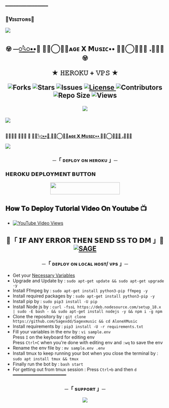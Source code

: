 ━━━━━━━━━━━━━━━━
### 🌷𝐕ɪsɪᴛᴏʀs🌷

<!--
**Sagexdd/Sagexmusic** is a ✨ _special_ ✨ repository because its `README.md` (this file) appears on your GitHub profile.


<p align="center">
    <b>ᴠɪsɪᴛᴏʀs</b><br>
 -->    <img align="middle" src="https://profile-counter.glitch.me/Sagexdd/count.svg" />
</p>




<h2 align="center">
    𖢵 ⏤꯭𓆩꯭••🍷 ⃟⃟⃝⃪‌‌‌‌‌‌‌‌𝗦ᴀɢᴇ 𝗫 𝗠ᴜsɪᴄ•• ⃟⃟⃝⃪‌‌‌‌‌‌‌‌🎋✨ 𝅃꯭᳚➛ 𖢵

★ 𝙷𝙴𝚁𝙾𝙺𝚄 + 𝚅𝙿𝚂 ★

<p align='center'>
  <img src="https://img.shields.io/github/forks/Sagexdd/Sagexmusic?style=flat-square" alt="Forks">
  <img src="https://img.shields.io/github/stars/Sagexdd/Sagexmusic?style=flat-square" alt="Stars">
  <img src="https://img.shields.io/github/issues/Sagexdd/Sagexmusic?style=flat-square" alt="Issues">
<a href="https://github.com/Sagexdd/Sagexmusic/blob/main/LICENSE"> <img src="https://img.shields.io/badge/License-MIT-blueviolet?style=for-the-badge" alt="License" /> </a>
  <img src="https://img.shields.io/github/contributors/Sagexdd/Sagexmusic?style=flat-square" alt="Contributors">
  <img src="https://img.shields.io/github/repo-size/Sagexdd/Sagexmusic?style=flat-square" alt="Repo Size">
  <img src="https://hits.seeyoufarm.com/api/count/incr/badge.svg?url=https://github.com/Sagexdd/Sagexmusic&amp;title=Repo%20Views" alt="Views">
</p>

<p align='center'>
  <a href="https://t.me/sagexmusic" alt="Made-By-SAGE"> <img src="https://telegra.ph/file/9179ebe031879224ac049.jpg" /> </a>

</h2>
<img src="https://readme-typing-svg.herokuapp.com?color=FF0000&width=420&lines=♦𝙳𝙴𝙿𝙻𝙾𝚈+𝙾𝙽+𝙷𝙴𝚁𝙾𝙺𝚄♦;♨️+𝙽𝙾+𝙷𝙴𝚁𝙾𝙺𝚄+𝙱𝙰𝙽+𝙸𝚂𝚂𝚄𝙴+𝙰𝙻𝚂𝙾+𝚅𝙿𝚂+𝙳𝙴𝙿𝙻𝙾𝚈+📍+𝙿𝚁𝙴𝚂𝙴𝙽𝚃;🎭+𝙿𝙾𝚆𝙴𝚁𝙳+𝙱𝚈+SAGE+🎭">
<p align="center">
  <img src="">
</p>

**𝙏𝙀𝙎𝙏 𝘽𝙊𝙏 ➣ [⏤꯭𓆩꯭••🍷 ⃟⃟⃝⃪‌‌‌‌‌‌‌‌𝗦ᴀɢᴇ 𝗫 𝗠ᴜsɪᴄ•• ⃟⃟⃝⃪‌‌‌‌‌‌‌‌🎋✨ 𝅃꯭᳚➛](https://t.me/sagexmusic)**



<img src="https://readme-typing-svg.herokuapp.com?color=FF0000&width=420&lines=⚠️𝗙𝗢𝗥𝗞+𝗧𝗛𝗜𝗦+𝗥𝗘𝗣𝗢+𝗙𝗜𝗥𝗦𝗧𝗟𝗬⚠️">


<h3 align="center">
    ─「 ᴅᴇᴩʟᴏʏ ᴏɴ ʜᴇʀᴏᴋᴜ 」─

<h3> 𝗛𝗘𝗥𝗢𝗞𝗨 𝗗𝗘𝗣𝗟𝗢𝗬𝗠𝗘𝗡𝗧 𝗕𝗨𝗧𝗧𝗢𝗡 </h3>
</h3>

<p align="center"><a href="https://dashboard.heroku.com/new?template=https://github.com/Sagexdd/Sagexmusic"> <img src="https://img.shields.io/badge/Deploy%20On%20Heroku-black?style=for-the-badge&logo=heroku" width="220" height="38.45"/></a></p>

## 𝐇𝐨𝐰 𝐓𝐨 𝐃𝐞𝐩𝐥𝐨𝐲 𝐓𝐮𝐭𝐨𝐫𝐢𝐚𝐥 𝐕𝐢𝐝𝐞𝐨 𝐎𝐧 𝐘𝐨𝐮𝐭𝐮𝐛𝐞 📺

- [![YouTube Video Views](https://img.shields.io/youtube/views/U8T5W3J1FNo?label=Tutorial+•+Heroku+•&style=social)](https://youtu.be/U8T5W3J1FNo)

<h2 align="center">

🔴「 𝗜𝗙 𝗔𝗡𝗬 𝗘𝗥𝗥𝗢𝗥 𝗧𝗛𝗘𝗡 𝗦𝗘𝗡𝗗 𝗦𝗦 𝗧𝗢 𝗗𝗠 」🔴
[![SAGE](https://telegra.ph/file/647090bf94b0eeb8b72ba.jpg)](https://t.me/unfav_sage)
</p>
<h3 align="center">
    ─「 ᴅᴇᴩʟᴏʏ ᴏɴ ʟᴏᴄᴀʟ ʜᴏsᴛ/ ᴠᴘs 」─
</h3>

- Get your [Necessary Variables](https://github.com/Sagexdd/Sagexmusic/blob/master/sample.env)
- Upgrade and Update by :
`sudo apt-get update && sudo apt-get upgrade -y`
- Install Ffmpeg by :
`sudo apt-get install python3-pip ffmpeg -y`
- Install required packages by :
`sudo apt-get install python3-pip -y`
- Install pip by :
`sudo pip3 install -U pip`
- Install Node js by :
`curl -fssL https://deb.nodesource.com/setup_18.x | sudo -E bash - && sudo apt-get install nodejs -y && npm i -g npm`
- Clone the repository by :
`git clone https://github.com/Sagexdd/Sagexmusic && cd AloneXMusic`
- Install requirements by :
`pip3 install -U -r requirements.txt`
- Fill your variables in the env by :
`vi sample.env`<br>
Press `I` on the keyboard for editing env<br>
Press `Ctrl+C` when you're done with editing env and `:wq` to save the env<br>
- Rename the env file by :
`mv sample.env .env`
- Install tmux to keep running your bot when you close the terminal by :
`sudo apt install tmux && tmux`
- Finally run the bot by :
`bash start`
- For getting out from tmux session : Press `Ctrl+b` and then `d`<br>
━━━━━━━━━━━━━━━━━━━━

<h3 align="center">
    ─「 sᴜᴩᴩᴏʀᴛ 」─
</h3>

<p align="center">
<a href="https://telegram.me/sagebotsupport"><img src="https://img.shields.io/badge/-Support%20Group-blue.svg?style=for-the-badge&logo=Telegram"></a>
</p>

